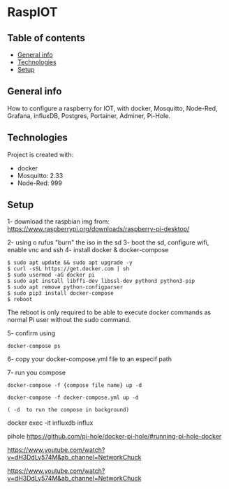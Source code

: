 # RaspIOT
## Table of contents
* [General info](#general-info)
* [Technologies](#technologies)
* [Setup](#setup)

## General info
How to configure a raspberry for IOT, with docker, Mosquitto, Node-Red, Grafana, influxDB, Postgres, Portainer, Adminer, Pi-Hole.
	
## Technologies
Project is created with:
* docker
* Mosquitto: 2.33
* Node-Red: 999
	
## Setup
1- download the raspbian img from:
https://www.raspberrypi.org/downloads/raspberry-pi-desktop/

2- using o rufus "burn" the iso in the sd
3- boot the sd, configure wifi, enable vnc and ssh
4- install docker & docker-compose
```
$ sudo apt update && sudo apt upgrade -y
$ curl -sSL https://get.docker.com | sh
$ sudo usermod -aG docker pi
$ sudo apt install libffi-dev libssl-dev python3 python3-pip
$ sudo apt remove python-configparser
$ sudo pip3 install docker-compose
$ reboot

```
The reboot is only required to be able to execute docker commands as normal Pi user without the sudo command.

5- confirm using 
```
docker-compose ps
```
6- copy your docker-compose.yml file to an especif path

7- run you compose
```
docker-compose -f {compose file name} up -d 

docker-compose -f docker-compose.yml up -d 

( -d  to run the compose in background)
```


docker exec -it influxdb influx


pihole
https://github.com/pi-hole/docker-pi-hole/#running-pi-hole-docker


https://www.youtube.com/watch?v=dH3DdLy574M&ab_channel=NetworkChuck


https://www.youtube.com/watch?v=dH3DdLy574M&ab_channel=NetworkChuck

